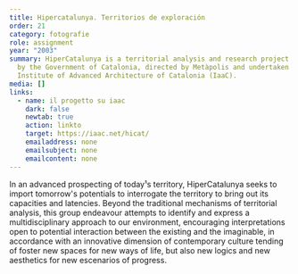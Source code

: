 ```yaml
---
title: Hipercatalunya. Territorios de exploración
order: 21
category: fotografie
role: assignment
year: "2003"
summary: HiperCatalunya is a territorial analysis and research project promoted
  by the Government of Catalonia, directed by Metàpolis and undertaken at the
  Institute of Advanced Architecture of Catalonia (IaaC).
media: []
links:
  - name: il progetto su iaac
    dark: false
    newtab: true
    action: linkto
    target: https://iaac.net/hicat/
    emailaddress: none
    emailsubject: none
    emailcontent: none
---
```

In an advanced prospecting of today¹s territory, HiperCatalunya seeks to import tomorrow's potentials to interrogate the territory to bring out its capacities and latencies. Beyond the traditional mechanisms of territorial analysis, this group endeavour attempts to identify and express a multidisciplinary approach to our environment, encouraging interpretations open to potential interaction between the existing and the imaginable, in accordance with an innovative dimension of contemporary culture tending of foster new spaces for new ways of life, but also new logics and new aesthetics for new escenarios of progress.
